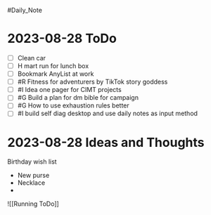#Daily_Note
# 2023-08-28 ToDo
- [ ] Clean car
- [ ] H mart run for lunch box
- [ ] Bookmark AnyList at work
- [ ] #R Fitness for adventurers by TikTok story goddess
- [ ] #I Idea one pager for CIMT projects
- [ ] #G Build a plan for dm bible for campaign
- [ ] #G How to use exhaustion rules better
- [ ] #I build self diag desktop and use daily notes as input method

# 2023-08-28 Ideas and Thoughts
Birthday wish list
- New purse
- Necklace 
- 

![[Running ToDo]]
